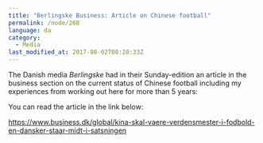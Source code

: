 ```yaml
---
title: "Berlingske Business: Article on Chinese football"
permalink: /node/268
language: da
category:
  - Media
last_modified_at: 2017-08-02T08:28:33Z
---
```


The Danish media _Berlingske_ had in their Sunday-edition an article in the business section on the current status of Chinese football including my experiences from working out here for more than 5 years:

You can read the article in the link below:

<https://www.business.dk/global/kina-skal-vaere-verdensmester-i-fodbold-en-dansker-staar-midt-i-satsningen>
